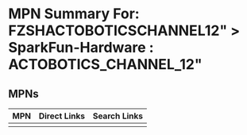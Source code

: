 



# MPN Summary For: FZSHACTOBOTICSCHANNEL12&QUOT; > SparkFun-Hardware : ACTOBOTICS_CHANNEL_12&quot;

## MPNs
  

|MPN|Direct Links|Search Links|
| :--- | :--- | :--- |
||||

